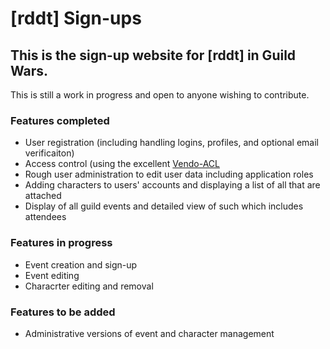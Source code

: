# [rddt] Sign-ups
## This is the sign-up website for [rddt] in Guild Wars.

This is still a work in progress and open to anyone wishing to contribute.

### Features completed
* User registration (including handling logins, profiles, and optional email verificaiton)
* Access control (using the excellent [Vendo-ACL](http://github.com/vendo/acl)
* Rough user administration to edit user data including application roles
* Adding characters to users' accounts and displaying a list of all that are attached
* Display of all guild events and detailed view of such which includes attendees

### Features in progress
* Event creation and sign-up
* Event editing
* Characrter editing and removal

### Features to be added
* Administrative versions of event and character management
